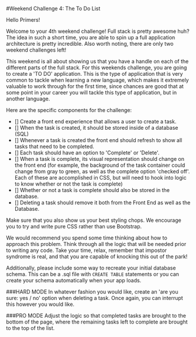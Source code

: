 #Weekend Challenge 4: The To Do List

Hello Primers!

Welcome to your 4th weekend challenge!
Full stack is pretty awesome huh? The idea in such a short time, you are able to spin up a full application architecture is pretty incredible. Also worth noting, there are only two weekend challenges left!

This weekend is all about showing us that you have a handle on each of the different parts of the full stack. For this weekends challenge, you are going to create a 'TO DO' application. This is the type of application that is very common to tackle when learning a new language, which makes it extremely valuable to work through for the first time, since chances are good that at some point in your career you will tackle this type of application, but in another language.

Here are the specific components for the challenge:

* [] Create a front end experience that allows a user to create a task.
* [] When the task is created, it should be stored inside of a database (SQL)
* [] Whenever a task is created the front end should refresh to show all tasks that need to be completed.
* [] Each task should have an option to 'Complete' or 'Delete'.
* [] When a task is complete, its visual representation should change on the front end (for example, the background of the task container could change from gray to green, as well as the complete option 'checked off'. Each of these are accomplished in CSS, but will need to hook into logic to know whether or not the task is complete)
* [] Whether or not a task is complete should also be stored in the database.
* [] Deleting a task should remove it both from the Front End as well as the Database.

Make sure that you also show us your best styling chops. We encourage you to try and write pure CSS rather than use Bootstrap.

We would recommend you spend some time thinking about how to approach this problem. Think through all the logic that will be needed prior to writing any code. Take your time, relax, remember that impostor syndrome is real, and that you are capable of knocking this out of the park!

Additionally, please include some way to recreate your initial database schema. This can be a .sql file with `CREATE TABLE` statements or you can create your schema automatically when your app loads.

###HARD MODE
In whatever fashion you would like, create an 'are you sure: yes / no' option when deleting a task. Once again, you can interrupt this however you would like.

###PRO MODE
Adjust the logic so that completed tasks are brought to the bottom of the page, where the remaining tasks left to complete are brought to the top of the list.
